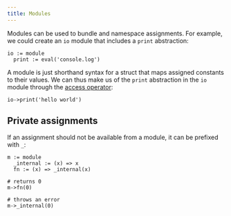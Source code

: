 ```yaml
---
title: Modules
---
```


Modules can be used to bundle and namespace assignments. For example, we could create an `io` module that includes a `print` abstraction:

```tn
io := module
  print := eval('console.log')
```

A module is just shorthand syntax for a struct that maps assigned constants to their values. We can thus make us of the `print` abstraction in the `io` module through the [access operator](docs-data_structures.md#access-operator):

```tn
io->print('hello world')
```

## Private assignments

If an assignment should not be available from a module, it can be prefixed with `_`:

```tn
m := module
  _internal := (x) => x
  fn := (x) => _internal(x)

# returns 0
m->fn(0)

# throws an error
m->_internal(0)
```
